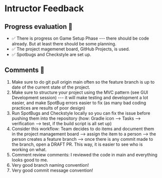 # Intructor Feedback

## Progress evaluation :scroll:
- :white_check_mark: There is progress on Game Setup Phase --- there should be code already. But at least there should be some planning.
- :white_check_mark: The project magemenet board, GitHub Projects, is used.
- :white_check_mark: Spotbugs and Checkstyle are set up.

  
## Comments :speech_balloon:
1. Make sure to do git pull origin main often so the feature branch is up to date of the current state of the project.
2. Make sure to structure your project using the MVC pattern (see GUI Development session) --- it will make testing and development a lot easier, and make SpotBug errors easier to fix (as many bad coding practices are results of poor design)
3. Run SpotBugs and Checkstyle locally so you can fix the issue before pushing them into the repository (how: Gradle icon --> Tasks --> verification --> test, if the build script is all set up)
4. Consider this workflow: Team decides to do items and document them in the project management board --> assign the item to a person --> the person creates a feature branch --> once there is any commit made to the branch, open a DRAFT PR. This way, it is easier to see who is working on what.
5. Comment review comments: I reviewed the code in main and everything looks good to me.
6. Very good branch naming convention!
7. Very good commit message convention!
